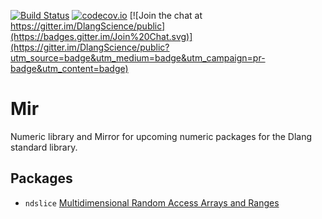 [![Build Status](https://travis-ci.org/DlangScience/mir.svg?branch=master)](https://travis-ci.org/DlangScience/mir)
[![codecov.io](https://codecov.io/github/DlangScience/mir/coverage.svg?branch=master)](https://codecov.io/github/DlangScience/mir?branch=master)
[![Join the chat at https://gitter.im/DlangScience/public](https://badges.gitter.im/Join%20Chat.svg)](https://gitter.im/DlangScience/public?utm_source=badge&utm_medium=badge&utm_campaign=pr-badge&utm_content=badge)

Mir
======
Numeric library and Mirror for upcoming numeric packages for the Dlang standard library.

## Packages
 - `ndslice` [Multidimensional Random Access Arrays and Ranges](http://dtest.thecybershadow.net/artifact/website-8566711a7833f9dcdf044cac5c48bfe666251245-1b1f44a3f35545b790eac434df7d7835/web/phobos-prerelease/std_experimental_ndslice.html)
